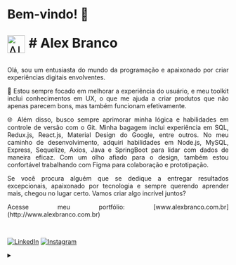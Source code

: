 # Bem-vindo! 👋

<p style="font-size: 30px;">
    <img align="center" alt="Alex Branco" width="40px" src="https://github.com/alexbranco85.png/">
    <strong># Alex Branco</strong>
</p>

<p align="justify"> Olá, sou um entusiasta do mundo da programação e apaixonado por criar experiências digitais envolventes.</p>

<p align="justify">🚀 Estou sempre focado em melhorar a experiência do usuário, e meu toolkit inclui conhecimentos em UX, o que me ajuda a criar produtos que não apenas parecem bons, mas também funcionam efetivamente.</p>

<p align="justify">🌐 Além disso, busco sempre aprimorar minha lógica e habilidades em controle de versão com o Git. Minha bagagem inclui experiência em SQL, Redux.js, React.js, Material Design do Google, entre outros. No meu caminho de desenvolvimento, adquiri habilidades em Node.js, MySQL, Express, Sequelize, Axios, Java e SpringBoot para lidar com dados de maneira eficaz. Com um olho afiado para o design, também estou confortável trabalhando com Figma para colaboração e prototipação.</p>

<p align="justify">Se você procura alguém que se dedique a entregar resultados excepcionais, apaixonado por tecnologia e sempre querendo aprender mais, chegou no lugar certo. Vamos criar algo incrível juntos?</p>

<p align="justify">Acesse meu portfólio: [www.alexbranco.com.br](http://www.alexbranco.com.br)</p>
 
<br>

[![LinkedIn](https://img.shields.io/badge/-LinkedIn-000?style=for-the-badge&logo=linkedin&logoColor=fc6326&color:FFF)](linkedin.com/in/alex-branco-08449b1b7)
[![Instagram](https://img.shields.io/badge/-Instagram-000?style=for-the-badge&logo=instagram&logoColor=fc6326&color:FFF)](https://www.instagram.com/alexbranco85/)

<details align="left">
  <summary></summary> 
 
  - Badges by <a href="https://shields.io/">shields.io</a><br>
  - <a href="https://br.freepik.com/vetores-gratis/hacker-operando-uma-ilustracao-do-icone-dos-desenhos-animados-laptop-conceito-de-icone-de-tecnologia-isolado-estilo-flat-cartoon_11602236.htm#query=programador%20desenho&position=0&from_view=keyword&track=ais&uuid=8651b8a5-5c16-4f42-ab46-1ac97a60524d">Imagem de catalyststuff</a> no Freepik
 
  <div align="right">Made with 💜 by <a href="https://github.com/elidianaandrade">EA</a>.</div>

</details>
